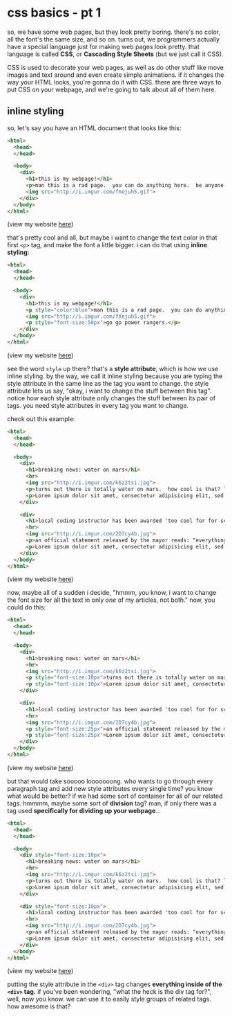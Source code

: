 # css basics - pt 1

so, we have some web pages, but they look pretty boring.  there's no color, all the font's the same size, and so on.  turns out, we programmers actually have a special language just for making web pages look pretty.  that language is called **CSS**, or **Cascading Style Sheets** (but we just call it CSS).

CSS is used to decorate your web pages, as well as do other stuff like move images and text around and even create simple animations.  if it changes the way your HTML looks, you're gonna do it with CSS.  there are three ways to put CSS on your webpage, and we're going to talk about all of them here.

## inline styling

so, let's say you have an HTML document that looks like this:

``` html
<html>
  <head>
  </head>

  <body>
    <div>
      <h1>this is my webpage!</h1>
      <p>man this is a rad page.  you can do anything here.  be anyone. do anything.</p>
      <img src="http://i.imgur.com/fXejuh5.gif">
    </div>
  </body>
</html>
```
(view my website [here](https://jsbin.com/lipuke/edit?html,output))

that's pretty cool and all, but maybe i want to change the text color in that first `<p>` tag, and make the font a little bigger. i can do that using **inline styling**:

``` html
<html>
  <head>
  </head>

  <body>
    <div>
      <h1>this is my webpage!</h1>
      <p style="color:blue">man this is a rad page.  you can do anything here.  be anyone. do anything.</p>
      <img src="http://i.imgur.com/fXejuh5.gif">
      <p style="font-size:50px">go go power rangers.</p>
    </div>
  </body>
</html>
```
(view my website [here](https://jsbin.com/feloho/edit?html,output))

see the word `style` up there?  that's a **style attribute**, which is how we use inline styling. by the way, we call it inline styling because you are typing the style attribute in the same line as the tag you want to change. the style attribute lets us say, "okay, i want to change the stuff between this tag". notice how each style attribute only changes the stuff between its pair of tags.  you need style attributes in every tag you want to change.

check out this example:

``` html
<html>
  <head>
  </head>

  <body>
    <div>
      <h1>breaking news: water on mars</h1>
      <hr>
      <img src="http://i.imgur.com/k6z2tsi.jpg">
      <p>turns out there is totally water on mars.  how cool is that? let's type some gibberish here so this article looks really long.</p>
      <p>Lorem ipsum dolor sit amet, consectetur adipisicing elit, sed do eiusmod tempor incididunt ut labore et dolore magna aliqua. Ut enim ad minim veniam, quis nostrud exercitation ullamco laboris nisi ut aliquip ex ea commodo consequat.</p>
    </div>

    <div>
      <h1>local coding instructor has been awarded 'too cool for for school' award by mayor</h1>
      <hr>
      <img src="http://i.imgur.com/2D7cy4b.jpg">
      <p>an official statement released by the mayor reads: "everything you've heard? completely true."</p>
      <p>Lorem ipsum dolor sit amet, consectetur adipisicing elit, sed do eiusmod tempor incididunt ut labore et dolore magna aliqua. Ut enim ad minim veniam, quis nostrud exercitation ullamco laboris nisi ut aliquip ex ea commodo consequat.</p>
    </div>
  </body>
</html>
```
(view my website [here](https://jsbin.com/nugono/edit?html,output))

now, maybe all of a sudden i decide, "hmmm, you know, i want to change the font size for all the text in only *one* of my articles, not both." now, you could do this:

``` html
<html>
  <head>
  </head>

  <body>
    <div>
      <h1>breaking news: water on mars</h1>
      <hr>
      <img src="http://i.imgur.com/k6z2tsi.jpg">
      <p style="font-size:10px">turns out there is totally water on mars.  how cool is that? let's type some gibberish here so this article looks really long.</p>
      <p style="font-size:10px">Lorem ipsum dolor sit amet, consectetur adipisicing elit, sed do eiusmod tempor incididunt ut labore et dolore magna aliqua. Ut enim ad minim veniam, quis nostrud exercitation ullamco laboris nisi ut aliquip ex ea commodo consequat.</p>
    </div>

    <div>
      <h1>local coding instructor has been awarded 'too cool for for school' award by mayor</h1>
      <hr>
      <img src="http://i.imgur.com/2D7cy4b.jpg">
      <p style="font-size:25px">an official statement released by the mayor reads: "everything you've heard? completely true."</p>
      <p style="font-size:25px">Lorem ipsum dolor sit amet, consectetur adipisicing elit, sed do eiusmod tempor incididunt ut labore et dolore magna aliqua. Ut enim ad minim veniam, quis nostrud exercitation ullamco laboris nisi ut aliquip ex ea commodo consequat.</p>
    </div>
  </body>
</html>
```
(view my website [here](https://jsbin.com/pusegu/edit?html,output))

but that would take sooooo looooooong. who wants to go through every paragraph tag and add new style attributes every single time?  you know what would be better? if we had some sort of container for all of our related tags.  hmmmm, maybe some sort of **division** tag?  man, if only there was a tag used **specifically for dividing up your webpage**...

``` html
<html>
  <head>
  </head>

  <body>
    <div style="font-size:10px">
      <h1>breaking news: water on mars</h1>
      <hr>
      <img src="http://i.imgur.com/k6z2tsi.jpg">
      <p>turns out there is totally water on mars.  how cool is that? let's type some gibberish here so this article looks really long.</p>
      <p>Lorem ipsum dolor sit amet, consectetur adipisicing elit, sed do eiusmod tempor incididunt ut labore et dolore magna aliqua. Ut enim ad minim veniam, quis nostrud exercitation ullamco laboris nisi ut aliquip ex ea commodo consequat.</p>
    </div>

    <div style="font-size:10px">
      <h1>local coding instructor has been awarded 'too cool for for school' award by mayor</h1>
      <hr>
      <img src="http://i.imgur.com/2D7cy4b.jpg">
      <p>an official statement released by the mayor reads: "everything you've heard? completely true."</p>
      <p>Lorem ipsum dolor sit amet, consectetur adipisicing elit, sed do eiusmod tempor incididunt ut labore et dolore magna aliqua. Ut enim ad minim veniam, quis nostrud exercitation ullamco laboris nisi ut aliquip ex ea commodo consequat.</p>
    </div>
  </body>
</html>
```
(view my website [here](https://jsbin.com/sahobe/edit?html,output))

putting the style attribute in the `<div>` tag changes **everything inside of the `<div>` tag.** if you've been wondering, "what the heck is the div tag for?", well, now you know. we can use it to easily style groups of related tags.  how awesome is that?
